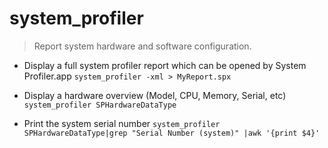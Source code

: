 # system_profiler
> Report system hardware and software configuration.

- Display a full system profiler report which can be opened by System Profiler.app
`system_profiler -xml > MyReport.spx`

- Display a hardware overview (Model, CPU, Memory, Serial, etc)
`system_profiler SPHardwareDataType`

- Print the system serial number
`system_profiler SPHardwareDataType|grep "Serial Number (system)" |awk '{print $4}'`
